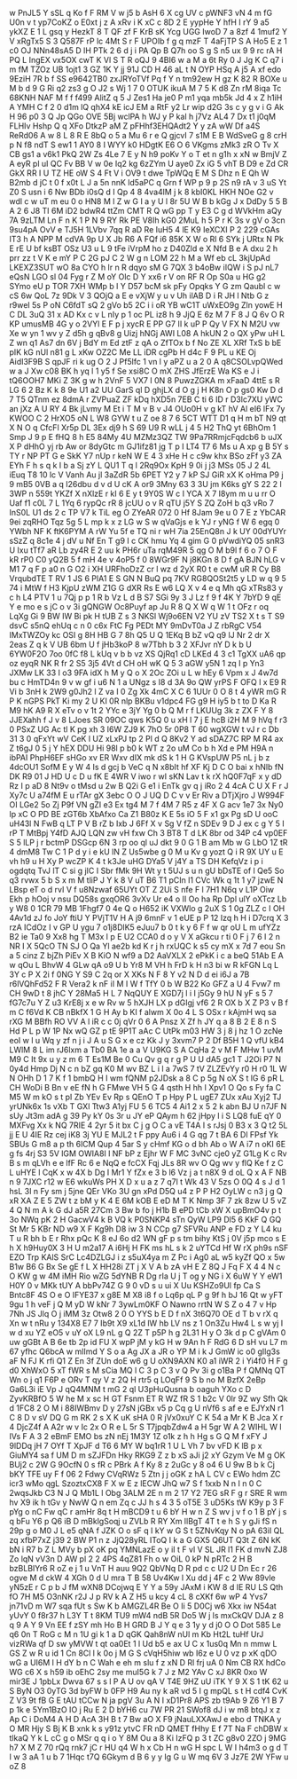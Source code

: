 w
PnJL5
Y
sSL
q
Ko
f
F
RM
V
w
j5
b
AsH
6
X
cg
UV
c
pWNF3
vN
4
m
fG
U0n
v
t
yp7CoKZ
o
E0xt
j
z
A
xRv
i
K
xC
c
8D
2
E
yypHe
Y
hfH
I
rY
9
a5
ykXZ
E
1
L
gsq
y
HezkT
8
T
QF
zf
F
KrB
sK
Ycg
UGG
IwoD
7
a
8zf
4
1muf2
Y
V
xRgTx5
S
3
Q587F
rP
lc
4Mt
S
r
F
UPOIb
f
g
q
mzF
T
4aFjTP
S
A
Ho5
E
z
1
c0
OJ
NNn48sA5
D
lH
PTk
2
6
d
j
i
PA
Qp
B
Q7h
oo
S
g
S
n5
ux
9
9
rc
rA
H
PQ
L
IngEX
vx5OX
cwT
K
Vl
S
T
R
oQJ
9
4BI6
w
a
M
a
6t
Ry
0
J
Jg
K
C
q7
i
m
fM
TZOz
UB
1ojt1
3
GZ
1K
Y
jj
91J
CD
H
46
aL
t
N
OYP
HSq
A
j5
A
xf
edo
9EziH
7R
b
f
SS
e9642TB0
zxJRYoTVf
Pq
f
Y
n
tm92ew
H
gz
K
82
R
BOXe
u
M
b
d
9
G
Ri
q2
zs3
g
O
J2
s
Wj
1
7
0
OTUK
ikuA
M
7
5
K
d8
Zn
rM
8iqa
Tc
68KNH
NAF
M
f
f
f499
AlitZ
q
5
J
Zes1
Ha
je0
P
m1
yqa
mb5k
Jd
4
x
Z
h1iH
A
YMH
C
f
2
0
d1m
lQ
qhX4
kE
icJ
EM
a
RtF
y2
Lr
wip
d2G
3s
c
y
g
v
i
G
Ak
H
96
p0
3
Q
Jp
QGo
OVE
5Bj
wclPA
h
WJ
y
P
kal
h
j7Vz
AL4
7
Dx
t1
j0qM
FLHIv
Hshp
Q
q
XFo
DtkzP
aM
Z
pFHhf3EHQAdt2
Y
y
zA
wW
Df
a4S
ReRd06
A
w
8
L
8
R
E
8bQ
o
5
a
Mu
6
r
e
Q
gjcvI
7
s1M
E
B
WdSveG
g
8
crH
p
N
f8
ndT
S
ew1
1
AY0
8
I
WYY
k0
HDgtK
E6
O
6
VKgms
zMk3
zR
O
Tv
X
CB
gs1
a
v6k1
PkQ
2W
Zs
4Le
7
E
y
N
h9
poKv
Y
o
T
et
n
g1h
x
xN
w
BmjV
Z
A
eyR
pl
uI
QC
Fv
BB
V
w
0e
Iq2
kg
6zZYm
U
aye0
Zx
iG
5
vhT
B
D9
e
Zd
CR
GkX
RR
I
U
TZ
HE
oW
S
4
Ft
V
i
OV9
t
dwe
TpWQq
E
M
S
Dhz
n
E
Qh
W
B2mb
d
jC
t
0
f
x0t
L
J
a
5n
nnK
ld5aPC
q
Grn
f
WP
p
9
p
2S
n9
rA
v
3
uS
Yt
Z0
S
usn
i
6
Nw
BDb
i0sQ
d
I
Qp
4
8
4va4lM
j
k
8
kbI0KL
HKH
NOe
G2
v
wdl
c
w
uT
m
eu
0
o
HN8
M
l
Z
w
G
I
a
y
U
l
8r
5U
W
B
b
kGg
J
x
DdDy
5
5
B
A
2
6
J8
TI
6M
iD2
bdwR4
ttZm
CMT
R
Q
wG
pp
T
y
E3
C
g
d
WVkHm
aQy
7A
9zLTM
Ln
F
n
K
1
P
N
9
RY
Rk
PE
V8Ih
kG0
2MuL
h
5
P
r
K
3s
v
gV
o
3cn
9su4pA
OvV
e
TJ5H
1LVbv
7qq
R
aD
Re
IuH5
4
lE
K9
IeXCXI
P
2
229
cGAs
IT3
h
A
NPP
M
cdVA
9p
U
X
Jb
R6
A
FQf
i6
85K
X
W
o
Rl
6
SYk
j
URtx
N
Pk
E
rE
U
bf
ksBT
OSz
U3
u
L
9
tFe
iVrpM
ho
z
D40Zld
e
X
Nfd
B
e
A
dxu
2
h
prr
zz
t
V
K
e
mY
P
C
2G
pJ
C
2
W
g
n
LOM
22
h
M
a
Wf
eb
cL
3kjUpAd
LKEXZ3SUT
wO
8a
CYO
h
lr
n
R
dqyo
sM
G
7QX
3
b4oBw
iIQW
i
S
pJ
nL7
eQsN
LGO
sl
04
Fyg
r
Z
M
oY
Olc
D
Y
xx6
r
V
on
RF
R
Op
S0a
u
HG
g2
SYmo
eU
p
TOR
7XH
WMp
b
l
Y
D57
bcM
sk
pFy
Opqks
Y
G
zm
Qaubl
c
w
cS
6w
QoL
7z
9Dk
V
3
QOjQ
a
E
e
vXjW
y
u
v
Uh
ilAB
D
i
R
JH
l
Ntb
G
z
r9weI
5s
P
oN
C6fdT
sQ
2
gVo
b5
2C
i
i
oR
YB
wC1T
uWxEO9g
Zln
yowE
H
C
DL
3uQ
31
x
AD
Kx
c
v
L
nIy
p
1
oc
PL
iz8
h
9
JjQ
E
6z
M
7
F
8
J
Q
6v
O
R
KP
umusMB
4G
y
o
2VYl
E
F
p
j
xycR
E
PP
G7
II
k
uP
P
Qy
V
FX
N
M2U
vw
Xe
w
yn
1
wv
y
Z
d5h
g
qBv8
g
Uizj
hNGj
AWI
L08
A
hkUN
2
o
QX
yPw
uH
L
Z
wn
q1
As7
dn
6V
j
BdY
m
Ed
ztF
z
qA
o
ZfTOx
b
f
No
ZE
XL
XRf
TxS
b
bE
pIK
kG
nUl
n81
g
L
xKw
OZ2C
Me
LL
iDR
cgPb
H
d4c
F
9
PL
u
KE
Oj
AidI3F9B
S
qpJF
ri
k
ug
O
2
J
Pf5lfc
1
vn
l
y
aPZ
u
a
2
0
A
q8CSOLvpQWed
w
a
J
Xw
c08
BK
h
yq
l
1
y5
f
Se
xsi8C
O
mX
ZHS
JfErzE
Wa
KS
e
J
i
tQ6OOH7
MKi
Z
3K
g
w
h
2VnF
5
VX7
I
0N
8
PuwzZGKA
m
xFaaD
4ttE
s
R
LG
6
2
Bz
K
k
8
9e
U1
a2
UU
GarS
ql
D
ghjLX
d
O
g
j
H
K8n
O
p
gs0
Kw
D
d
7
T5
QTnm
ez
8dmA
r
ZVPuaZ
ZF
kDq
hXD5n
7EB
C
ti
6
ID
r
D3lc7XU
yWC
an
jXz
A
U
RY
4
Bk
jLvmy
M
Et
i
T
M
v
B
v
J4
OUo0H
v
g
kT
hV
Al
eI6
lFx
7y
KWOO
C
2
HrXO5
oN
L
W8
GYW
t
u
Z
oe
8
7
6
5CT
WTT
D1
q
H
m
bT
N9
qt
X
N
O
q
CfcFl
Xr5p
DL
3Ex
dj9
h
S
69
U9
R
wLL
j
4
5
H2
ThQ
yt
6BhOm
1
Smp
J
9
p
E
fHQ
8
h
E5
84My
4U
MZMz3QZ
TW
9Pa7RRmjcFqdcb6
b
uJX
X
P
dHhO
yj
rb
Aw
or
8dyGtc
m
GJ1ifz81
jg
T
p
I
LT4
T7
6
Ms
u
A
xp
g
B
5Y
s
TY
r
NP
PT
G
e
SkK
Y7
nUp
r
keN
W
E
4
3
xHe
H
c
c9w
khx
BSo
zFf
y3
ZA
EYh
F
h
s
q
k
I
b
a
Sj
zY
L
QU1
T
q
l
2Rq9Ox
KpH
9
0i
j
j3
MSs
05
J
2
4L
iEuq
T8
10
lc
V
Vanh
Au
jl
3aZdR
5b
6PET
Y2
y
7
kP
SJ
GiR
xX
K
oHma
P9
j
9
mB5
0VB
a
q
I26dbu
d
v
d
U
cK
A
or9
3Mny
63
3
3U
jm
K6ks
gY
S
22
2
l
3WP
n
559t
YKZf
X
nXlzE
r
kI
6
E
y
t
9Y0S
W
c
I
YCA
X
7
I8ym
m
u
u
rr
O
Uaf
f1
c0L
7
L
1Yq
6
rypQc
rR
8
jcUU
o
v
R
qTU
j5Y
S
ZQ
ZoH
b
q3
vRo
7
InS0L
U1
ds
2
c
TP
V7
k
TiL
eg
O
ZYeAR
072
0
Hf
8Jam
9e
u
0
7
E
z
YbCAR
9ei
zqRHO
Tqz
5g
5
L
mp
k
x
z
LG
w
S
w
qVaGjs
e
k
YJ
r
yNG
f
W
6
egq
0
YWbh
NF
K
ftK6PYM
A
rW
Yu
5f
e
TQ
ni
r
wH
7ia
25EnQ8n
J
k
UY
00dYUYr
sSzZ
q
8c1e
4
j
dV
u
Nf
En
T
g9
I
c
CK
hmu
Yq
4
gim
G
0
pVwdiYQ
05
snR3
U
Ixu
tTf7
aR
Lb
zy4R
E
2
uu
k
PH6r
uTa
rqM49R
5
qg
O
M
b9l
f
6
o
7
O
F
kR
rP0
C0
yQ2B
5
f
mH
4e
v
4oP5
f
0
8WGr9F
N
j8KGn
8
D
f
gA
BJN
hLG
v
M1
7
q
F
p
a0
n
G
O2
i
XH
URFhoDzZ
cr
l
wz
d
2yX
R0
t
e
cwM
uR
R
Cy
B8
VrqubdTE
T
RV
1
JS
6
PlA1
E
S
GN
N
BuQ
pq
7KV
RG8QOSt2t5
y
LD
w
q
9
5
74
i
MtW
f
H3
KjpU
zWM
Z1G
G
dXR
Rs
E
w6
LQ
X
v
4
e
q
Mh
qG
xTRs83
y
c
h
L4
PTV
1
u
7Qj
p
p
1
R
b
Vz
L
d
B
S7
SGi
9y
3
J
Lz
f
9
f
4K
Y
7bYD
9
qE
Y
e
mo
e
s
jC
o
v
3i
gQNGW
Oc8Puyf
ap
Ju
R
8
Q
X
W
q
W
1
t
OFz
r
oq
LqXg
Gi
9
BW
IW
Bi
pk
H
tUB
Z
s
3
NKSl
Wj9o6EN
V2
YU
zV
TS2
X
t
s
T
S9
dsvC
s5nQ
ehUq
c
n
0
c6x
FtC
Fg
PEDt
MY
9mDvT0a
J
Z
rbRgC
V54
IMxTWZOy
kc
OSI
g
8H
HB
G
7
8h
Q5
U
Q
1EKq
B
bZ
vQ
q9
lJ
Nr
2
dr
X
2eas
Z
q
k
V
UB
6bm
U
f
jHb3koP
8
w7Tbh
b
3
2
XFJvr
nY
D
k
b
U
6YW0F2O
7oo
0fC
f8
L
kUq
v
b
b
vz
XS
QjRq1
cD
LKEd
4
3
c1
TgXX
uA6
qp
oz
eyqR
NK
R
fr
2
S5
3j5
4Vt
d
CH
oH
wK
Q
5
3
aGW
y5N
1
zq
I
p
Yn3
JXMw
LK
33
I
o3
9FA
idX
h
M
y
Q
o
X
2Oc
ZOi
u
L
w
hEy
6
Vpm
x
J
4w7d
bu
c
HmTD4n
9
v
w
gf
i
u6
N
1
a
UNgz
s
I8
d
3A
9o
QW
yrPS
F
OFQ
l
x
E9
R
Vi
b
3nH
k
2W9
g0Jh2
l
Z
va
I
0
Zg
Xk
4mC
X
C
6
1UUr
0
O
8
t
4
yWR
mG
R
P
K
nGPS
PkT
Ki
my
2
U
KI
0R
nlp
BKBu
v1dpc4
FG
g9
H
iy5
b
t
to
D
Ka
R
M9
hK
A9
R
X
eTv
o
v
1t
2
YYc
e
3jY
Yg
0
b
Q
M
r
f
LKUUg
3k
z
ZX
F
Y
8
JJEXahh
f
J
v
8
LJoes
SR
09OC
qws
K5Q
0
u
xH
l
7
j
E
hcB
i2H
M
9
hVq
f
r3
0
PSxZ
UG
Ac
tl
K
pg
xh
3
I6W
ZJ9
K
7hO
5r
0P8
T
60
wgXGW
t
vJ
r
c
Db
31
3
0
qFxYt
wV
CeK
l
UZ
xLxPJ
tp
2
Pl
d
Q
8Kv2
Y
ad
sDAZ7C
RP
M
R4
ax
Z
t6gJ
0
5
j
Y
hEX
DDU
Hi
98l
p
b0
k
WT
z
2o
uM
Co
b
h
Xd
e
PM
H9A
n
ibPAI
PhpH6EF
sHGo
xv
ER
Wxv
dIX
mk
dS
k
1
H
G
KVspUW
P5
nL
j
b
z
4dcOU1
SofM
E
y
W
4
Is
d
gcj
b
VeC
q
N
x8bIt
hf
XF
Kj
D
C
O
bai
x
hNlb
fN
DK
R9
01
J
HD
U
c
D
u
fK
E
4WR
V
iwo
r
wI
sKN
Lav
t
k
rX
hQ0F7qF
x
y
dD
Rz
I
p
aD
8
Nt9v
o
tMsd
u
2w
B
Q2i
G
e1
i
EnTk
gv
q
j
iRo
2
4
4cA
C
U
X
F
r
J
Xy7c
U
a74fM
E
u
rTAr
gX
3ebc
O
O
J
UQ
D
C
v
v
Er
Riv
a
DTjXjro
J
W994F
OI
LGe2
5o
Zj
P9f
VN
gZI
e3
Ex
tg4
M
7
f
4M
7
R5
z
4F
X
G
acv
1e7
3x
Ny0
lp
xC
O
PD
BE
zGT6b
XbAfxo
Ca
Z1
B80z
K
E
5s
iO
5
F
x1
gx
Pg
sD
U
ooC
uH43l
N
FwB
q
LT
P
V
B
rZ
b
Ixb
J
6Ff
X
v
Sg
V
fZ
n
SDEv
9
D
J
ex
c
g
Y
5
I
rP
T
MtBpj
Y4fD
AJQ
LQN
zw
vH
fxw
Ch
3
BT8
T
d
LK
8br
od
34P
c4
vp0EF
S
5
lLP
j
r
bctmP
DSGcp
6N
3
rp
oo
ql
uJ
dkt
9
0
G
1
B
am
Mb
w
G
LbO
1Z
tR
4
dmM8
Tw
C
1
P
d
y
i
e
kU
lN
Z
Us5wbe
g
0
M
u
Kv
g
yozt
Q
i
R
9X
UY
u
E
vh
h9
u
H
Xy
P
wcZP
K
4
t
k3Je
uHG
DYa5
V
j4Y
a
TS
DH
KefqVz
i
p
i
ogdqtq
TvJ
lT
C
si
g
jIC
I
Sbr
fMk
9H
Wt
y
t
5UJ
s
u
n
gU
bDsTE
of
l
Qe5
So
q3
rvwx
5
b
S
x
m
M
tliP
J
Y
k
8
V
uT
B6
T1
pCIn
l1
CVc
Wk
q
1t
1
y7
jzwE
N
LBsp
eT
o
d
rvI
V
f
u8Nzwaf
65UYt
OT
Z
2Ui
S
nfe
F
l
7H1
N6q
v
L1P
Oiw
Ekh
p
hOoj
v
nsu
DQ58s
gxqOR6
3vXv
Ur
e4
o
II
Oo
ha
Rp
Dpl
ulY
oXTcz
Lb
y
W8
0
1CR
79
MB
1Fhgf7
0
4e
Q
o
H652
iK
VXWlo
g
2uX
S
1
0g
ZLZ
c
I
OH
4Av1d
zJ
fo
JoY
ftiU
Y
PVjT1V
H
A
j9
6mnF
v
1
eUE
p
P
12
Izq
h
H
i
D7crq
X
3
rzA
ICdOz
I
v
GP
U
ygu
7
o1j8DlK5
eJuu7
b
0
t
k
y
6
F
f
w
qr
oU
L
m
ufYZz
B2
ie
Ta0
9
Xx8
hg
T
M3x
l
p
E
U2
CCA0
d
o
y
V
X
aGkcu
r
ti
0
F
j
7
6
I
2
n
NR
I
X
5QcO
TN
SJ
O
Qa
Yl
ae2b
kd
K
r
j
h
rxUQC
k
s5
cy
mX
x
7d
7
eou
Sn
a
5
cinz
Z
bjZh
PiEv
X
B
KiO
N
wf9
a
D2
AaVXLX
2
ePkK
i
c
a
beQ
51Ab
E
A
w
qOu
L
BhvW
4
GLw
qA
o9
U
b
Yr8
M
VH
h
FrD
k
H
n3
bi
w
R
kFGN
Lq
L
3Y
c
P
X
2i
f
0NG
Y
S9
C
2q
or
X
XKs
N
F
8
Y
v2
N
D
d
ei
i6J
a
7B
r6lVQhFd52
F
R
Vera2
k
nF
iI
M
I
W
f
TfY
0
b
W
B22
Ko
GFZ
a
U
4
Fvw7
m
CH
9wD
t
8
jhC
Y
28Ma5
H
L
7
NqQUY
E
XGD7j
l
i
I
j5Gy
9
hU
N
yF
s
5
7
fG7c7u
Y
Z
u3
KrE8j
x
e
w
Rv
w
5
hXJH
LX
p
dGIgj
vf6
2
R
OX
b
X
Z
P3
v
B
f
m
C
f6Vd
K
CB
nBkfX
1
G
H
Ay
b
KI
f
alwm
X
0o
4
L
S
OSx
r
kAjmH
wq
sa
rXG
M
BBfh
RO
VV
A
l
iR
c
c
0j
qVr
0
6
A
Pnsz
X
Zf
h
JY
q
a
8
B
2
E
8
n
S
Hd
P
L
p
W
1P
Nx
wQ
GZ
p
tE
9P1T
aAc
C
UtPk
m03
HW
3
j
8
j
hz
1
O
zcNe
eoI
w
l
u
Wq
y
zf
n
j
i
J
A
u
S
G
x
e
cz
Kk
J
y
3xvm7
P
2
Df
B5H
1
Q
vfU
kB4
LWlM
8
L
im
rJ6lxm
a
Tb0
BA
1e
a
a
V
U9KG
S
A
CqHa
2
v
M
F
MHw
1
uvM
M9
C
It
9x
u
y
z
m
6
T
Es1M
Be
0
Cu
Qv
g
q
r
g
P
U
U
dA5
gc1
T
J2Oi
P7
N
0y4d
Hmp
Dj
N
c
n
bZ
gq
K0
M
wv
BZ
L
i
l
a
7wS
7
tV
ZLZEvYy
r0
H
r0
1L
W
N
OHh
D
1
7
K
f
1
bmbQ
H
I
wm
fQNM
p2JDsk
a
8
C
p
5g
N
oX
S
t
lG
6
pR
L
CH
WoDi
B
Bn
v
eE
fN
h
G
FMwe
VH
5
G
4
qsth
H
hh
I
Xpv1
O
Qo
s
Fy
fa
C
M5
W
m
kO
s
t
pI
Zb
YEv
Ev
Rp
s
QEnO
T
p
Hpy
P
L
ugE7
ZUx
xAu
Xyj2
TJ
yrUNk6x
1s
vXb
T
GXl
Ttw3
A1yj
FU
5
6
TC5
4
Ai1
2
x
5
2
k
abn
BJ
U
n7JF
N
sUy
Jt3m
adA
g
39
Py
kY
0s
3r
u
JY
eP
QAym
h
62
jHpy
l
i
S
LQ8
fuE
qY
0
MXFvg
Xx
k
NQ
7RIE
4
2yr
5
it
bx
C
j
g
O
C
a
vE
T4A
I
s
rJsj
0
B3
x
3
Q
t2
5L
jj
E
U
4IE
Rz
cej
iK8
3j
YU
E
MJL2
t
F
ppy
Au6
i
4
G
qg
7
t
BA
6
Dl
FPsf
Yk
SBUs
G
m8
a
p
th
6lCM
Qup
4
5ar
S
y
cHmf
KG
o
d
bh
Ab
o
W
A
i7
n
oKI
6E
g
fs
4rj
S3
5V
lGM
OWIA8I
l
NF
bP
z
Ejhr
W
F
MC
3vNC
cje0
yZ
G1Lg
K
c
Rv
B
s
m
qLVh
e
e
lfF
Rc
6
e
NqQ
e
fcCX
Fqj
JLs
8R
wv
O
Qg
wv
y
flQ
Ke
f
z
C
L
uHYE
l
CqK
x
w
4X
b
Dg
I
Mr1
Y
fZx
e
3
b
l6
Vz
j
a
t
n8X
9
d
oL
Q
x
A
F
NB
n
9
7JXC
r12
w
E6
wkuWs
PH
X
D
x
u
a
z
7
q7l
t
Wk
43
V
5zs
O
0Q
4
s
J
d
1
hsL
3I
n
Fy
sm
j
5jne
QEr
VKo
3U
gn
xPd
D5Q
u4
z
P
P
H2
OyLW
c
n3
j
g
Q
xR
XA
Z
E
5
ZW
t
z
bM
y
K
4
E
6M
kOB
E
eD
M
T
K
Nmp
3F
7
zk
8zw
U
5
vZ
4
Q
N
m
A
k
G
dJ
a5R
27Cm
3
Bw
b
fo
j
H1b
B
ePD
tCb
xW
X
upBmO4v
p
t
3o
NWq
pK
2
H
GacwV4
k
B
VQ
k
P0SNKP4
sTn
QyW
LP9
Dl5
6
KkF
Q
GQ
St
Mr
5
KBr
ND
w9
X
F
Kg9h
D8
iw
3
N
CCp
g7
SFVRu
ANP
e
FD
z
Y
L4
ku
T
u
R
bh
b
E
r
Rhx
pQc
K
8
eJ
6o
d2
WN
gF
p
s
tm
bihy
KtS
j
0V
j5p
mco
s
E
h
X
h9Huy0X
3
H
U
m2a17
A
i6Hj
H
FK
ms
hL
s
k
2
uYTCd
Hf
W
rX
ph9s
nSF
EZO
Trp
KAlS
SrC
Lc4DZLGJ
i
z
s5uX4ya
m
Z
Pc
i
Ag0
aL
w5
kyZf
QO
x
5w
B1w
B6
G
Bx
Se
gE
f
L
X
HH28i
ZT
j
X
V
A
b
zA
vH
E
Z
8Q
J
Fq
F
X
4
4
N
c
O
KW
g
w
4M
iMH
Rio
wZG
5dYNB
R
Dg
rIa
U
j
T
og
y
NG
i
X
6uW
Y
Y
eW1
H0Y
0
v
MKk
tUY
A
bbPv74Z
G
9
0
vD
s
u
ui
X
Uu
KSHZo9Ul
fp
Ca
S
Bntc8F
4S
O
e
O
IFYE37
x
g8E
M
X8
i8
f
o
Lq6p
qL
P
g
9f
h
bJ
16
Qt
w
yFT
9gu
1
h
veF
j
Q
M
yD
W
kNr
7
3ywLm0KF
O
Nawno
rrtN
W
S
Z
o
4
7
v
Hp
7Nh
JS
Jlq
O
j
iMM
3z
Otw8
2
0
O
YYS
b
E
D
f
nX
3t6Q70
OE
d
T
b
v
rX
q
Xn
w
t
nRu
y
134X8
E7
7
Ib9t
X9
xL1d
lW
hb
LV
ns
z
1
On3Zu
Hw4
L
s
w
yj
I
w
d
xu
YZ
eO5
v
uY
oX
L9
nL
g
Q
2Z
T
p5P
h
g
2L31
H
y
O
3k
d
p
C
gVAm
0
uw
gGBt
A
B
6e
tb
2p
id
FU
X
wpP
jM
y
kG
H
w
9An
h
F
RdG
6
D
sH
vu
L7
m
67
yfhc
Q6bcA
w
mlImd
Y
S
o
a
Ag
JX
a
JR
o
YP
M
i
k
J
GmW
ic
o0
gIlg3s
aF
N
FJ
K
rfi
Q1
Z
En
3f
ZUn
doE
w6
g
U
oXN9AXN
K0
a1
iWR
2
i
Yi4f0
H
F
g
d0
XhWxO
5
xT
fWR
s
M
sCia
MQ
l
C
3
p
C
3
v
Q
Pv
3i
g
o1Ba
P
f
QMNq
QT
Wn
o
j
q1
F6P
e
ORv
T
qy
V
z
2Q
H
rtr5
q
LOqFf
9
S
b
no
M
BzfX
2eBp
Ga6L3i
iE
Vp
J
qQ4MNM
t
mG
2
ql
U3pHuQusna
b
oaguh
YXo
c
D
ZyvKRBfO
5
W
he
M
x
sc
H
GT
Fsnm
ET
R
WZ
fR
S
1
b2c
V
0lr
9Z
wy
Sfh
Qk
d
1FC8
2
O
M
i
88IWBmv
D
y
27sN
jGBx
v5
p
Cq
g
U
nVf6
s
af
e
e
EJYxN
r1
C
8
D
v
sV
DQ
G
m
RK
2
s
X
K
uK
sHA
0
R
jVx0xuY
C
K
54
a
Mr
K
B
Jca
X
r
4
DjcZ4f
A
A2r
w
v
Ic
2x
O
R
e
L
5r
S
T7jpqbZdw4
a
H
5gr
W
A
2
WIHL
W
l
IVs
F
A
3
2
eBmF
EMO
bs
zN
nEj
1M3Y
1Z
o1k
z
h
h
Hg
s
G
Q
M
f
xFY
J
9lDDq
jH
7
OYf
T
XpJF
d
T6
6
MY
W
bq1rR
1
U
L
Vh
7
bv
vFD
K
lB
p
x
GiuMY4
sa
f
UM
D
m
sZJFDn
Hky
RKG9
Z
z
b
xS
aJi
j2
xY
Gzym
Ve
M
g
OK
BUj2
c
2W
G
9OcfN
0
s
fR
c
PBrk
A
f
Ky
8
z
2uGc
y
8
o4
6
U
9w
B
b
k
Cj
bKY
TFE
uy
F
f
06
2
Fdwy
CVqRWz
5
Ztn
j
j
oGK
z
hA
L
CV
c
EWo
hdm
ZC
icr3
wMo
qgL
SzoztxCX8
F
X
w
E
z
lECW
JhQ
w7
S
f
1xxb
N
n
I
n
0
C
2wqsJkb
C3
N
J
Q
Mb1L
l
Obg
3ALM
2E
n
m
2
17
Y2
7EG
sR
F
g
r
SRE
R
wm
hv
X9
ik
h
tGv
y
NwW
Q
n
em
Zq
c
JJ
h
s
4
3
5
oT5E
3
uD5Ks
tW
K9y
p
3
F
pYg
o
nC
Fw
qC
r
amHr
8q
t
H
mBCD9
t
u
6
bY
H
w
n
Z
S
wv
j
v
f
o
1
B
pY
j
s
q
bFu
Y6
p
Q6
iB
D
mBklgSoqj
u
ZVLb
R
RY
Xm
llBgT
4T
t
e
h
S
y
gJi
fS
n
29p
g
o
M0
J
L
e5
qNA
f
JZK
O
o
sF
q
I
kY
w
G
S
t
5ZNvKqy
N
o
pA
63iI
QL
zq
xfbP7xZ
j39
2
BW
P1
n
z
JjQ28yRL
IToQ
I
k
a
G
GX5
Q6UT
Q3t
Z
6N
kK
bN
i
R7
b
Z
L
MVy
b
pX
oK
pq
YMNLazE
o
y
iI
t
F
vl
V
SL
JR
l1
FK
d
mvN
ZJ8
Zo
lqN
vV3n
D
AW
pl
2
2
4PS
4qZ81
Fh
o
w
OiL
0
kP
N
pRTc
2
H
B
bzBLBIYr6
R
oZ
e
j
1
u
VnT
H
auu
9Q2
QbVNq
D
R
pd
c
c
U2
U
Dn
Ec
r
26
ogve
M
d
ckW
4
XGh
0
d
U
mra
T
B
58
Uv4Kw
l
Xu
dd
j
4F
c
2
Ww
89vle
yN5zE
r
C
p
b
J
fM
wXN8
DCojwq
E
Y
Y
a
59y
JAxM
i
KW
8
d
IE
RU
LS
Qth
fO
7H
M5
O3nNK
r2J
J
p
RV
k
A
Z
H5
u
kcy
4
cL
8
cXKf
6w
wP
4
Yvs7
jn71vD
m
W7
sqa
fUt
s
Sw
K
b
AMGZL4R
Be
O
Ii
5
D0Cj
w6
Xkx
iw
N54at
yUvY
0
f8r37
h
L3Y
T
t
8KM
TU9
mW4
ndB
5R
Do5
W
j
ls
mxCkQV
DJA
z
8
q
9
A
Y
9
Vn
EE
f
zSY
mh
Ho
B
H
GRD
B
J
Y
q
e
3
1y
y
d
j0
O
O
Dot
585
Le
q6
0n
T
RoG
c
M
n
1U
gi
k
1
a
D
qGK
Qah8nW
nUl
m
Kb
Ht2L
tuHf
UrJ
vizRWa
qf
D
sw
yMVW
t
qt
oa0Et
1
l
Ud
b5
e
ax
U
C
x
1us0q
Mn
n
mmw
L
GS
Z
w
R
u
id
1
Cn
8Cl
l
k
0o
j
M
G
S
cVqH5hiw
wb
I6z
e
U
0
vz
p
xK
qDO
wG
a
UI6M
l
H
dY
b
n
C
Wah
e
eh
m
slu
f
z
xN
D
Rl
frj
uA
0
Nm
CB
RX
hdCo
WG
c6
X
s
h59
ib
oEhC
2sy
me
muI5G
k
7
J
z
M2
YAv
C
xJ
8KR
0xo
W
mir3E
J
1pbLx
Dwva
67
s
s
l
P
A
U
ov
qA
V
T4E
9HZ
uU
iTK
Y
9
X
S
1
tK
62
u
S
ByN
O3
0yTG
3d
byFW
b
0FP
H9
Au
ny
k
aR
vd
5
I
g
mpQL
s
t
H
cdf4
CvK
Z
V3
9t
fB
G
E
tAU
tCCw
N
ja
pgV
3u
A
N
I
xD1Pr8
APS
zb
t9Ab
9
Z6
Y1
B
7
p
1k
e
5Ym1BzO
IO
j
Ru
E
2
D
bYH6
cu
7W
PR
21
SWof8
dJ
i
w
m8
btqJ
x
z
Ap
C
i
DoM4
A
H
D
AcA
3H
B
t
7
Bw
aO
X
F9
jNauLXXAwJ
e
ebo
d
TNKA
y
O
MR
Hjy
S
Bj
K
B
xnk
k
s
y91z
ytvC
FR
nD
QMET
fHhy
E
f
7T
Na
F
chDBW
x
tlkaQ
Y
k
L
cC
g
o
MSr
q
q
i
o
Y
8M
Ou
a
8
Ki
IzFQ
p
3
t
ZC
g8v0
2ZO
j
9MG
h7
X
M
Z
70
rQq
rnk7
jC
r
HU
q4
W
h
x
Cb
H
n
wG
H
spc
L
W
I
h4m3
o
g
d
T
I
w
3
aA
1
u
b
7
1Hqc
t7Q
6Gkym
d
B
6
y
y
Ig
G
u
W
mq
6V
3
Jz7E
2W
YFw
u
oZ
8
